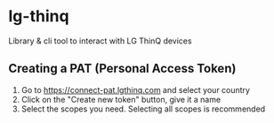 # lg-thinq
Library &amp; cli tool to interact with LG ThinQ devices 

## Creating a PAT (Personal Access Token)
1. Go to https://connect-pat.lgthinq.com and select your country
2. Click on the "Create new token" button, give it a name
3. Select the scopes you need. Selecting all scopes is recommended